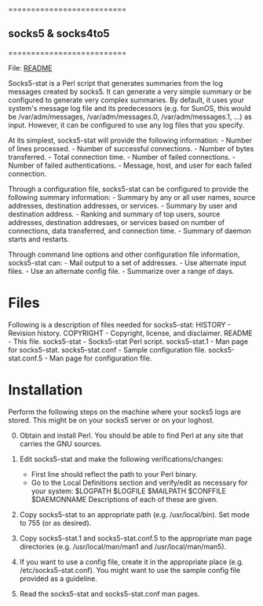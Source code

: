 ==========================
## socks5 & socks4to5
==========================

File: [README](https://github.com/Xcod3bughunt3r/socks4&5/blob/master/socks4to5.md)

Socks5-stat is a Perl script that generates summaries from the log
messages created by socks5.  It can generate a very simple summary or
be configured to generate very complex summaries.  By default, it uses
your system's message log file and its predecessors (e.g. for SunOS,
this would be /var/adm/messages, /var/adm/messages.0,
/var/adm/messages.1, ...) as input.  However, it can be configured to
use any log files that you specify.

At its simplest, socks5-stat will provide the following information:
	- Number of lines processed.
	- Number of successful connections.
	- Number of bytes transferred.
	- Total connection time.
	- Number of failed connections.
	- Number of failed authentications.
	- Message, host, and user for each failed connection.

Through a configuration file, socks5-stat can be configured to provide
the following summary information:
	- Summary by any or all user names, source addresses,
	  destination addresses, or services.
	- Summary by user and destination address.
	- Ranking and summary of top users, source addresses,
	  destination addresses, or services based on number of
	  connections, data transferred, and connection time.
	- Summary of daemon starts and restarts.

Through command line options and other configuration file information,
socks5-stat can:
	- Mail output to a set of addresses.
	- Use alternate input files.
   	- Use an alternate config file.
	- Summarize over a range of days.


Files
=====
Following is a description of files needed for socks5-stat:
	HISTORY - Revision history.
	COPYRIGHT - Copyright, license, and disclaimer.
	README - This file.
	socks5-stat - Socks5-stat Perl script.
	socks5-stat.1 - Man page for socks5-stat.
	socks5-stat.conf - Sample configuration file.
	socks5-stat.conf.5 - Man page for configuration file.


Installation
============
Perform the following steps on the machine where your socks5 logs are
stored.  This might be on your socks5 server or on your loghost.

0. Obtain and install Perl.  You should be able to find Perl at any
   site that carries the GNU sources.

1. Edit socks5-stat and make the following verifications/changes:
	- First line should reflect the path to your Perl binary.
	- Go to the Local Definitions section and verify/edit as
	  necessary for your system:
		$LOGPATH
		$LOGFILE
		$MAILPATH
		$CONFFILE
		$DAEMONNAME
	  Descriptions of each of these are given.

2. Copy socks5-stat to an appropriate path (e.g. /usr/local/bin).  Set
   mode to 755 (or as desired).

3. Copy socks5-stat.1 and socks5-stat.conf.5 to the appropriate man
   page directories (e.g. /usr/local/man/man1 and
   /usr/local/man/man5).

4. If you want to use a config file, create it in the appropriate
   place (e.g. /etc/socks5-stat.conf).  You might want to use the
   sample config file provided as a guideline.

5. Read the socks5-stat and socks5-stat.conf man pages.
